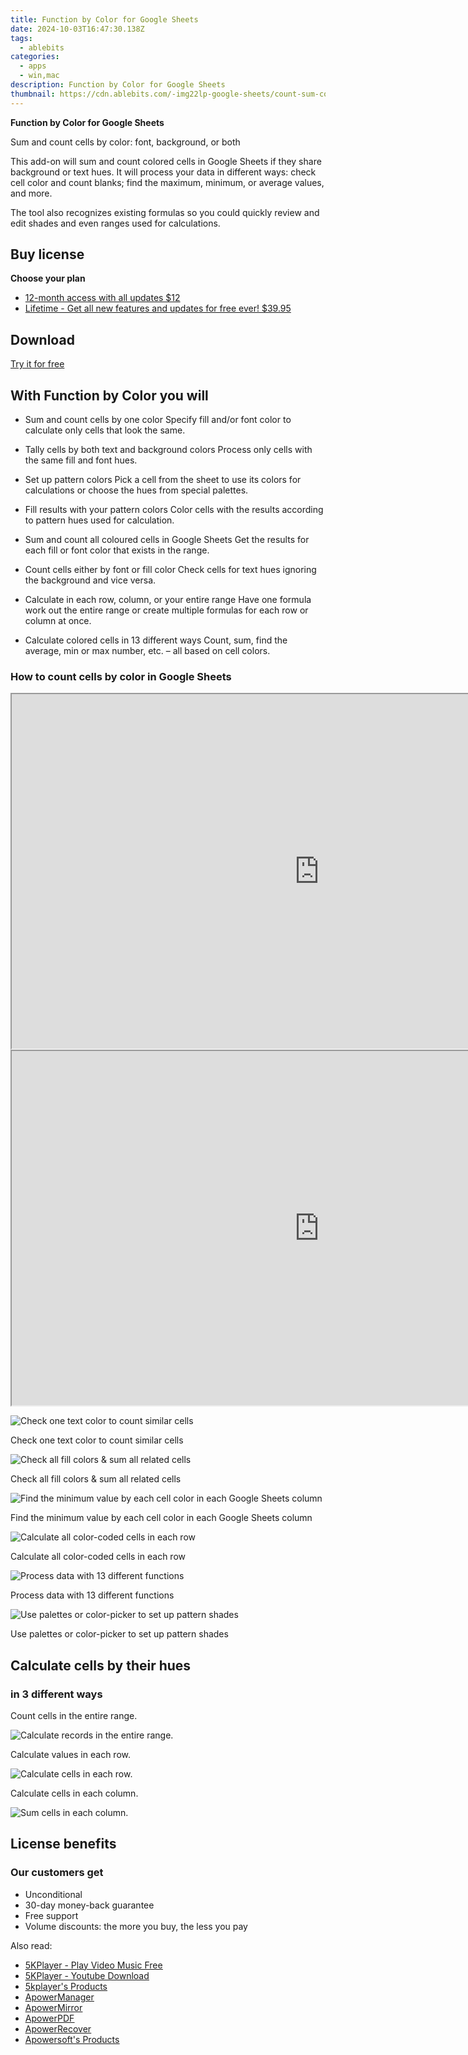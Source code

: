 ```yaml
---
title: Function by Color for Google Sheets
date: 2024-10-03T16:47:30.138Z
tags: 
  - ablebits
categories: 
  - apps
  - win,mac
description: Function by Color for Google Sheets
thumbnail: https://cdn.ablebits.com/-img22lp-google-sheets/count-sum-colors/count-font-color.png
---
```


**Function by Color for Google Sheets**

Sum and count cells by color: font, background, or both

This add-on will sum and count colored cells in Google Sheets if they share background or text hues. It will process your data in different ways: check cell color and count blanks; find the maximum, minimum, or average values, and more. 

The tool also recognizes existing formulas so you could quickly review and edit shades and even ranges used for calculations.

## Buy license

**Choose your plan**

- [12-month access with all updates $12](https://secure.2checkout.com/order/checkout.php?PRODS=31468839&QTY=1&AFFILIATE=108875&CART=1&CARD=2&DESIGN_TYPE=2&SHORT_FORM=1&COUPON=TrSbrExp-MnrAdns-01&CLEAN_CART=ALL&SRC=website)
- [Lifetime - Get all new features and updates for free ever! $39.95](https://secure.2checkout.com/order/checkout.php?PRODS=31468973&QTY=1&CART=1&AFFILIATE=108875&CARD=2&DESIGN_TYPE=2&SHORT_FORM=1&CLEAN_CART=ALL&SRC=website)

## Download

[Try it for free](https://workspace.google.com/marketplace/app/function_by_color/431807167189)

## With Function by Color you will

-   Sum and count cells by one color Specify fill and/or font color to calculate only cells that look the same.
-   Tally cells by both text and background colors Process only cells with the same fill and font hues.
-   Set up pattern colors Pick a cell from the sheet to use its colors for calculations or choose the hues from special palettes.
-   Fill results with your pattern colors Color cells with the results according to pattern hues used for calculation.

-   Sum and count all coloured cells in Google Sheets Get the results for each fill or font color that exists in the range.
-   Count cells either by font or fill color Check cells for text hues ignoring the background and vice versa.
-   Calculate in each row, column, or your entire range Have one formula work out the entire range or create multiple formulas for each row or column at once.
-   Calculate colored cells in 13 different ways Count, sum, find the average, min or max number, etc. – all based on cell colors.

### How to count cells by color in Google Sheets

<iframe loading="lazy" width="984" height="567" class="" src="https://www.youtube-nocookie.com/embed/VzQk67Sm57Y" allow="encrypted-media" allowfullscreen=""></iframe>

<iframe loading="lazy" width="984" height="567" class="" src="https://www.youtube-nocookie.com/embed/pRLP99wbJ2E" allow="encrypted-media" allowfullscreen=""></iframe>

 ![Check one text color to count similar cells](https://cdn.ablebits.com/-img22lp-google-sheets/count-sum-colors/count-font-color.png)

Check one text color to count similar cells

 ![Check all fill colors & sum all related cells](https://cdn.ablebits.com/-img22lp-google-sheets/count-sum-colors/sum-all-fill-colors.png)

Check all fill colors & sum all related cells

 ![Find the minimum value by each cell color in each Google Sheets column](https://cdn.ablebits.com/-img22lp-google-sheets/count-sum-colors/calculate-each-column.png)

Find the minimum value by each cell color in each Google Sheets column

 ![Calculate all color-coded cells in each row](https://cdn.ablebits.com/-img22lp-google-sheets/count-sum-colors/calculate-each-row.png)

Calculate all color-coded cells in each row

 ![Process data with 13 different functions](https://cdn.ablebits.com/-img22lp-google-sheets/count-sum-colors/use-function.png)

Process data with 13 different functions

 ![Use palettes or color-picker to set up pattern shades](https://cdn.ablebits.com/-img22lp-google-sheets/count-sum-colors/pattern-shades.png)

Use palettes or color-picker to set up pattern shades

## Calculate cells by their hues

### in 3 different ways

Count cells in the entire range.

 ![Calculate records in the entire range.](https://cdn.ablebits.com/-img22lp-google-sheets/count-sum-colors/scheme-count-entire-range.png)

Calculate values in each row.

 ![Calculate cells in each row.](https://cdn.ablebits.com/-img22lp-google-sheets/count-sum-colors/scheme-count-each-row.png)

Calculate cells in each column.

 ![Sum cells in each column.](https://cdn.ablebits.com/-img22lp-google-sheets/count-sum-colors/scheme-count-each-column.png)

## License benefits

### Our customers get

- Unconditional
- 30-day money-back guarantee
- Free support
- Volume discounts: the more you buy, the less you pay 

<ins class="adsbygoogle"
      style="display:block"
      data-ad-client="ca-pub-7571918770474297"
      data-ad-slot="8358498916"
      data-ad-format="auto"
      data-full-width-responsive="true"></ins>

<span class="atpl-alsoreadstyle">Also read:</span>
<div><ul>
<li><a href="https://tools.techidaily.com/5kplayer/video-music-player/"><u>5KPlayer - Play Video Music Free</u></a></li>
<li><a href="https://tools.techidaily.com/5kplayer/youtube-download/"><u>5KPlayer - Youtube Download</u></a></li>
<li><a href="https://tools.techidaily.com/5kplayer/products/"><u>5kplayer's Products</u></a></li>
<li><a href="https://tools.techidaily.com/apowersoft/phone-manager/"><u>ApowerManager</u></a></li>
<li><a href="https://tools.techidaily.com/apowersoft/phone-mirror/"><u>ApowerMirror</u></a></li>
<li><a href="https://tools.techidaily.com/apowersoft/apower-pdf/"><u>ApowerPDF</u></a></li>
<li><a href="https://tools.techidaily.com/apowersoft/data-recovery/"><u>ApowerRecover</u></a></li>
<li><a href="https://tools.techidaily.com/apowersoft/products/"><u>Apowersoft's Products</u></a></li>
</ul></div>

